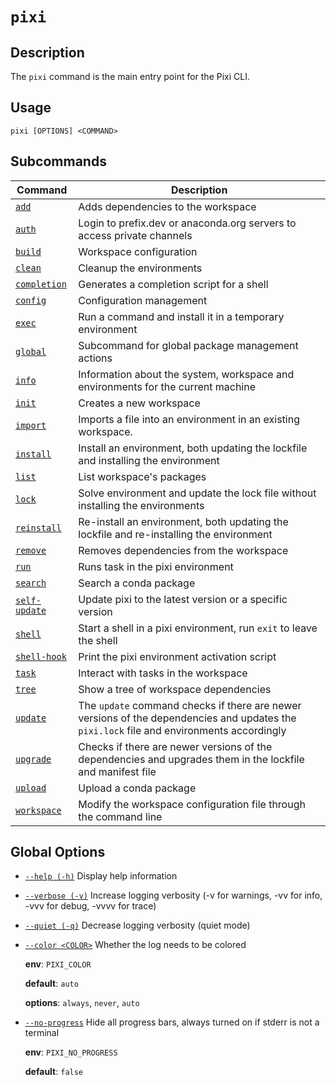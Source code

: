 # `pixi`

## Description

The `pixi` command is the main entry point for the Pixi CLI.

## Usage

```text
pixi [OPTIONS] <COMMAND>

```

## Subcommands

| Command                       | Description                                                                                                                               |
| ----------------------------- | ----------------------------------------------------------------------------------------------------------------------------------------- |
| [`add`](add/)                 | Adds dependencies to the workspace                                                                                                        |
| [`auth`](auth/)               | Login to prefix.dev or anaconda.org servers to access private channels                                                                    |
| [`build`](build/)             | Workspace configuration                                                                                                                   |
| [`clean`](clean/)             | Cleanup the environments                                                                                                                  |
| [`completion`](completion/)   | Generates a completion script for a shell                                                                                                 |
| [`config`](config/)           | Configuration management                                                                                                                  |
| [`exec`](exec/)               | Run a command and install it in a temporary environment                                                                                   |
| [`global`](global/)           | Subcommand for global package management actions                                                                                          |
| [`info`](info/)               | Information about the system, workspace and environments for the current machine                                                          |
| [`init`](init/)               | Creates a new workspace                                                                                                                   |
| [`import`](import/)           | Imports a file into an environment in an existing workspace.                                                                              |
| [`install`](install/)         | Install an environment, both updating the lockfile and installing the environment                                                         |
| [`list`](list/)               | List workspace's packages                                                                                                                 |
| [`lock`](lock/)               | Solve environment and update the lock file without installing the environments                                                            |
| [`reinstall`](reinstall/)     | Re-install an environment, both updating the lockfile and re-installing the environment                                                   |
| [`remove`](remove/)           | Removes dependencies from the workspace                                                                                                   |
| [`run`](run/)                 | Runs task in the pixi environment                                                                                                         |
| [`search`](search/)           | Search a conda package                                                                                                                    |
| [`self-update`](self-update/) | Update pixi to the latest version or a specific version                                                                                   |
| [`shell`](shell/)             | Start a shell in a pixi environment, run `exit` to leave the shell                                                                        |
| [`shell-hook`](shell-hook/)   | Print the pixi environment activation script                                                                                              |
| [`task`](task/)               | Interact with tasks in the workspace                                                                                                      |
| [`tree`](tree/)               | Show a tree of workspace dependencies                                                                                                     |
| [`update`](update/)           | The `update` command checks if there are newer versions of the dependencies and updates the `pixi.lock` file and environments accordingly |
| [`upgrade`](upgrade/)         | Checks if there are newer versions of the dependencies and upgrades them in the lockfile and manifest file                                |
| [`upload`](upload/)           | Upload a conda package                                                                                                                    |
| [`workspace`](workspace/)     | Modify the workspace configuration file through the command line                                                                          |

## Global Options

- [`--help (-h)`](#arg---help) Display help information

- [`--verbose (-v)`](#arg---verbose) Increase logging verbosity (-v for warnings, -vv for info, -vvv for debug, -vvvv for trace)

- [`--quiet (-q)`](#arg---quiet) Decrease logging verbosity (quiet mode)

- [`--color <COLOR>`](#arg---color) Whether the log needs to be colored

  **env**: `PIXI_COLOR`

  **default**: `auto`

  **options**: `always`, `never`, `auto`

- [`--no-progress`](#arg---no-progress) Hide all progress bars, always turned on if stderr is not a terminal

  **env**: `PIXI_NO_PROGRESS`

  **default**: `false`
